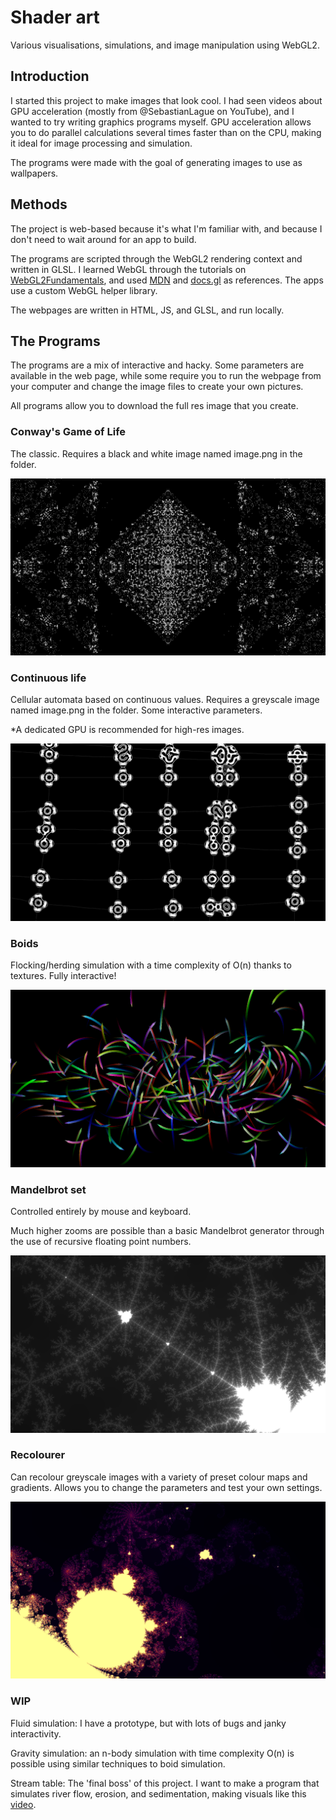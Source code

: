 # Shader art

Various visualisations, simulations, and image manipulation using WebGL2.

## Introduction

I started this project to make images that look cool. I had seen videos about GPU acceleration (mostly from @SebastianLague on YouTube), and I wanted to try writing graphics programs myself. GPU acceleration allows you to do parallel calculations several times faster than on the CPU, making it ideal for image processing and simulation.

The programs were made with the goal of generating images to use as wallpapers.

## Methods

The project is web-based because it's what I'm familiar with, and because I don't need to wait around for an app to build.

The programs are scripted through the WebGL2 rendering context and written in GLSL. I learned WebGL through the tutorials on [WebGL2Fundamentals](https://webgl2fundamentals.org/), and used [MDN](https://developer.mozilla.org/en-US/docs/Web/API/WebGL2RenderingContext/) and [docs.gl](https://docs.gl/) as references. The apps use a custom WebGL helper library.

The webpages are written in HTML, JS, and GLSL, and run locally. 

## The Programs

The programs are a mix of interactive and hacky. Some parameters are available in the web page, while some require you to run the webpage from your computer and change the image files to create your own pictures.

All programs allow you to download the full res image that you create.

### Conway's Game of Life

The classic. Requires a black and white image named image.png in the folder.

![Game of life example](/thumbnails/gameoflife.gif)

### Continuous life

Cellular automata based on continuous values. Requires a greyscale image named image.png in the folder. Some interactive parameters.

*A dedicated GPU is recommended for high-res images.

![Continuous life example](/thumbnails/continuouslife.gif)

### Boids

Flocking/herding simulation with a time complexity of O(n) thanks to textures. Fully interactive!

![Boids example](/thumbnails/boids.gif)

### Mandelbrot set

Controlled entirely by mouse and keyboard.

Much higher zooms are possible than a basic Mandelbrot generator through the use of recursive floating point numbers. 

![Mandelbrot example](/thumbnails/mandelbrot.gif)

### Recolourer

Can recolour greyscale images with a variety of preset colour maps and gradients. Allows you to change the parameters and test your own settings.

![Recolourer example](/thumbnails/recolourer.gif)

### WIP

Fluid simulation: I have a prototype, but with lots of bugs and janky interactivity.

Gravity simulation: an n-body simulation with time complexity O(n) is possible using similar techniques to boid simulation.

Stream table: The 'final boss' of this project. I want to make a program that simulates river flow, erosion, and sedimentation, making visuals like this [video](https://www.youtube.com/watch?v=anv_xAzm1kU&pp=ygUMc3RyZWFtIHRhYmxl).
